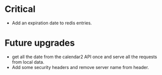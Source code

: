 # Critical
- Add an expiration date to redis entries.


# Future upgrades
- get all the date from the calendar2 API once and serve all the requests from local data.
- Add some security headers and remove server name from header.
